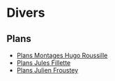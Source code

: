 <h1> Divers </h1>

<h2> Plans </h2>

- [Plans Montages Hugo Roussille](HR_montages.pdf) 
- [Plans Jules Fillette](JF.pdf) 
- [Plans Julien Froustey](JFr.pdf)